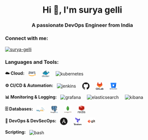 <h1 align="center">Hi 👋, I'm surya gelli</h1>
<h3 align="center">A passionate DevOps Engineer from India</h3>

<h3 align="left">Connect with me:</h3>
<p align="left">
<a href="https://linkedin.com/in/surya-gelli" target="blank"><img align="center" src="https://raw.githubusercontent.com/rahuldkjain/github-profile-readme-generator/master/src/images/icons/Social/linked-in-alt.svg" alt="surya-gelli" height="30" width="40" /></a>
</p>

<h3 align="left">Languages and Tools:</h3>

<p>
  <b>☁️ Cloud:</b>
  <img src="https://raw.githubusercontent.com/devicons/devicon/master/icons/amazonwebservices/amazonwebservices-original-wordmark.svg" alt="aws" height="25" style="vertical-align:middle; margin: 0 8px;"/> 
  <img src="https://raw.githubusercontent.com/devicons/devicon/master/icons/docker/docker-original-wordmark.svg" alt="docker" height="25" style="vertical-align:middle; margin: 0 8px;"/> 
  <img src="https://www.vectorlogo.zone/logos/kubernetes/kubernetes-icon.svg" alt="kubernetes" height="25" style="vertical-align:middle; margin: 0 8px;"/> 
</p>

<p>
  <b>⚙️ CI/CD & Automation:</b>
  <img src="https://www.vectorlogo.zone/logos/jenkins/jenkins-icon.svg" alt="jenkins" height="25" style="vertical-align:middle; margin: 0 8px;"/> 
  <img src="https://raw.githubusercontent.com/devicons/devicon/master/icons/github/github-original.svg" alt="github" height="25" style="vertical-align:middle; margin: 0 8px;"/>
  <img src="https://raw.githubusercontent.com/devicons/devicon/master/icons/gitlab/gitlab-original-wordmark.svg" alt="gitlab" height="25" style="vertical-align:middle; margin: 0 8px;"/>
  <img src="https://raw.githubusercontent.com/devicons/devicon/master/icons/bitbucket/bitbucket-original-wordmark.svg" alt="bitbucket" height="25" style="vertical-align:middle; margin: 0 8px;"/>
</p>

<p>
  <b>📊 Monitoring & Logging:</b>
  <img src="https://www.vectorlogo.zone/logos/grafana/grafana-icon.svg" alt="grafana" height="25" style="vertical-align:middle; margin: 0 8px;"/> 
  <img src="https://www.vectorlogo.zone/logos/elastic/elastic-icon.svg" alt="elasticsearch" height="25" style="vertical-align:middle; margin: 0 8px;"/> 
  <img src="https://www.vectorlogo.zone/logos/elasticco_kibana/elasticco_kibana-icon.svg" alt="kibana" height="25" style="vertical-align:middle; margin: 0 8px;"/> 
</p>

<p>
  <b>🗄️ Databases:</b>
  <img src="https://raw.githubusercontent.com/devicons/devicon/master/icons/mysql/mysql-original-wordmark.svg" alt="mysql" height="25" style="vertical-align:middle; margin: 0 8px;"/> 
  <img src="https://raw.githubusercontent.com/devicons/devicon/master/icons/postgresql/postgresql-original-wordmark.svg" alt="postgresql" height="25" style="vertical-align:middle; margin: 0 8px;"/> 
  <img src="https://raw.githubusercontent.com/devicons/devicon/master/icons/mongodb/mongodb-original-wordmark.svg" alt="mongodb" height="25" style="vertical-align:middle; margin: 0 8px;"/> 
  <img src="https://raw.githubusercontent.com/devicons/devicon/master/icons/redis/redis-original-wordmark.svg" alt="redis" height="25" style="vertical-align:middle; margin: 0 8px;"/> 
</p>

<p>
  <b>🔐 DevOps & DevSecOps:</b>
  <img src="https://raw.githubusercontent.com/devicons/devicon/master/icons/ansible/ansible-original.svg" alt="ansible" height="25" style="vertical-align:middle; margin: 0 8px;"/>
  <img src="https://raw.githubusercontent.com/devicons/devicon/master/icons/terraform/terraform-original-wordmark.svg" alt="terraform" height="25" style="vertical-align:middle; margin: 0 8px;"/>
  <img src="https://raw.githubusercontent.com/devicons/devicon/master/icons/git/git-original-wordmark.svg" alt="git" height="25" style="vertical-align:middle; margin: 0 8px;"/>
</p>

<p>
  <b>Scripting:</b>
  <img src="https://www.vectorlogo.zone/logos/gnu_bash/gnu_bash-icon.svg" alt="bash" height="25" style="vertical-align:middle; margin: 0 8px;"/>
</p>
